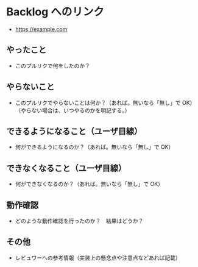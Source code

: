 # Backlog へのリンク

-   https://example.com

## やったこと

-   このプルリクで何をしたのか？

## やらないこと

-   このプルリクでやらないことは何か？（あれば。無いなら「無し」で OK）（やらない場合は、いつやるのかを明記する。）

## できるようになること（ユーザ目線）

-   何ができるようになるのか？（あれば。無いなら「無し」で OK）

## できなくなること（ユーザ目線）

-   何ができなくなるのか？（あれば。無いなら「無し」で OK）

## 動作確認

-   どのような動作確認を行ったのか？　結果はどうか？

## その他

-   レビュワーへの参考情報（実装上の懸念点や注意点などあれば記載）